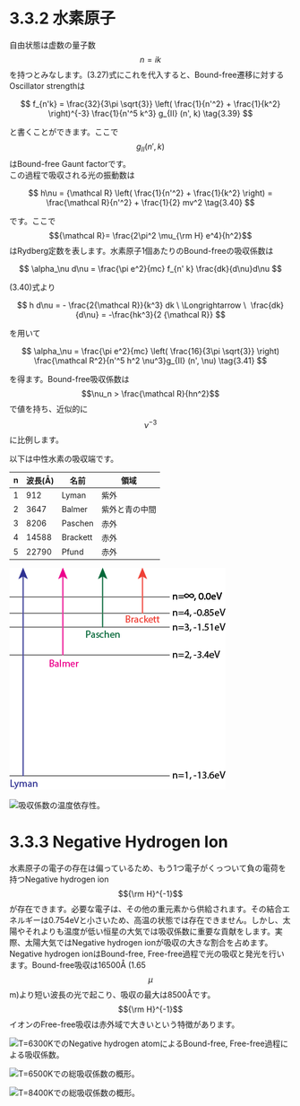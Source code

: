 # 3.3.2 水素原子

自由状態は虚数の量子数$$n=ik$$を持つとみなします。(3.27)式にこれを代入すると、Bound-free遷移に対するOscillator strengthは

$$
f_{n'k} 
= \frac{32}{3\pi \sqrt{3}} \left( \frac{1}{n'^2} + \frac{1}{k^2} \right)^{-3} \frac{1}{n'^5 k^3} g_{II} (n', k) \tag{3.39}
$$

と書くことができます。ここで$$g_{II}(n', k)$$はBound-free Gaunt factorです。  
この過程で吸収される光の振動数は

$$
h\nu 
= {\mathcal R} \left( \frac{1}{n'^2} + \frac{1}{k^2} \right) 
= \frac{\mathcal R}{n'^2} + \frac{1}{2} mv^2 \tag{3.40}
$$

です。ここで$${\mathcal R}= \frac{2\pi^2 \mu_{\rm H} e^4}{h^2}$$はRydberg定数を表します。水素原子1個あたりのBound-freeの吸収係数は

$$
\alpha_\nu d\nu 
= \frac{\pi e^2}{mc} f_{n' k} \frac{dk}{d\nu}d\nu 
$$

(3.40)式より

$$
h d\nu 
= - \frac{2{\mathcal R}}{k^3} dk \ \Longrightarrow \ 
\frac{dk}{d\nu} 
= -\frac{hk^3}{2 {\mathcal R}}
$$

を用いて

$$
\alpha_\nu 
= \frac{\pi e^2}{mc} \left( \frac{16}{3\pi \sqrt{3}} \right) \frac{\mathcal R^2}{n'^5 h^2 \nu^3}g_{II} (n', \nu) \tag{3.41}
$$

を得ます。Bound-free吸収係数は$$\nu_n > \frac{\mathcal R}{hn^2}$$で値を持ち、近似的に$$\nu^{-3}$$に比例します。

以下は中性水素の吸収端です。

|n|波長(Å)|名前|領域|
|--|--|--|--|
|1|912|Lyman|紫外|
|2|3647|Balmer|紫外と青の中間|
|3|8206|Paschen|赤外|
|4|14588|Brackett|赤外|
|5|22790|Pfund|赤外|

![水素のエネルギー準位と放出される光の名称。](/images/atmos/hydrogen_level.png)

![吸収係数の温度依存性。](/images/atmos/hydrogen_absorption.png)

# 3.3.3 Negative Hydrogen Ion

水素原子の電子の存在は偏っているため、もう1つ電子がくっついて負の電荷を持つNegative hydrogen ion $${\rm H}^{-1}$$が存在できます。必要な電子は、その他の重元素から供給されます。その結合エネルギーは0.754eVと小さいため、高温の状態では存在できません。しかし、太陽やそれよりも温度が低い恒星の大気では吸収係数に重要な貢献をします。実際、太陽大気ではNegative hydrogen ionが吸収の大きな割合を占めます。Negative hydrogen ionはBound-free, Free-free過程で光の吸収と発光を行います。Bound-free吸収は16500Å (1.65$$\mu$$m)より短い波長の光で起こり、吸収の最大は8500Åです。$${\rm H}^{-1}$$イオンのFree-free吸収は赤外域で大きいという特徴があります。

![T=6300KでのNegative hydrogen atomによるBound-free, Free-free過程による吸収係数。](/images/atmos/negative_hydrogen_absorption.png)

![T=6500Kでの総吸収係数の概形。](/images/atmos/6500.png)

![T=8400Kでの総吸収係数の概形。](/images/atmos/8400.png)
